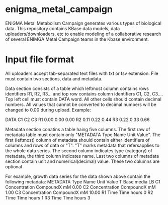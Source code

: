 # enigma_metal_campaign
ENIGMA Metal Metabolism Campaign generates various types of biological data. This repository contains KBase data models, data uploaders/downloaders, etc to enable modeling of a collaborative research of several ENIMGA Metal Campaign teams in the Kbase environment.

# Input file format
All uploaders accept tab-separated text files with txt or tsv extension.
File must contain two sections, data and metadata.

Data section consists of a table which leftmost column contains rows identifiers R1, R2, R3... and top row contains column identifiers C1, C2, C3.... Top left cell must contain DATA word. All other cells should contain decimal numbers. All values that cannot be converted to decimal numbers will be changed to 0.00 during upload.
Example:

DATA  C1  C2  C3
R1  0.00  0.00  0.00
R2  0.11  0.22  0.44
R3  0.22  0.33  0.66

Metadata section conatins a table haing five columns.
The first raw of metadata table must contain only "METADATA Type  Name  Unit  Value".
The first (leftmost) column of metadata should contain either identifiers of columns and rows of data or "T".
"T" marks metadata that refersapplies to the whole data series.
The second column indicates type (category) of metadata, the third column indicates name.
Last two columns of metadata section contain unit and numerical(decimal) value. These two columns are optional

For example, growth data series for the data shown above contain the following metadata:
METADATA  Type  Name  Unit  Value
T Base media  LB
C1  Concentration CompoundX mM  0.00
C2  Concentration CompoundX mM  1.00
C3  Concentration CompoundX mM  10.00
R1  Time  Time  hours 0
R2  Time  Time  hours 1
R3  Time  Time  hours 3
